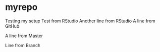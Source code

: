 # myrepo
Testing my setup
Test from RStudio
Another line from RStudio
A line from GitHub


A line from Master

Line from Branch


